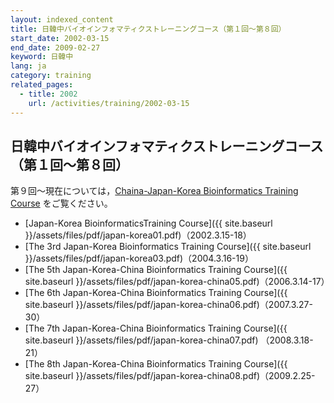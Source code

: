 ```yaml
---
layout: indexed_content
title: 日韓中バイオインフォマティクストレーニングコース（第１回〜第８回）
start_date: 2002-03-15
end_date: 2009-02-27
keyword: 日韓中
lang: ja
category: training
related_pages:
  - title: 2002
    url: /activities/training/2002-03-15
---
```


## 日韓中バイオインフォマティクストレーニングコース（第１回〜第８回） <a name="jkc"></a>

第９回〜現在については，[Chaina-Japan-Korea Bioinformatics Training
Course](http://cjk-bioinfo.org/index.html) をご覧ください。

-   [Japan-Korea BioinformaticsTraining
    Course]({{ site.baseurl }}/assets/files/pdf/japan-korea01.pdf)（2002.3.15-18）
-   [The 3rd Japan-Korea Bioinformatics Training
    Course]({{ site.baseurl }}/assets/files/pdf/japan-korea03.pdf)（2004.3.16-19）
-   [The 5th Japan-Korea-China Bioinformatics Training
    Course]({{ site.baseurl }}/assets/files/pdf/japan-korea-china05.pdf)（2006.3.14-17）
-   [The 6th Japan-Korea-China Bioinformatics Training
    Course]({{ site.baseurl }}/assets/files/pdf/japan-korea-china06.pdf)（2007.3.27-30）
-   [The 7th Japan-Korea-China Bioinformatics Training
    Course]({{ site.baseurl }}/assets/files/pdf/japan-korea-china07.pdf) （2008.3.18-21）
-   [The 8th Japan-Korea-China Bioinformatics Training
    Course]({{ site.baseurl }}/assets/files/pdf/japan-korea-china08.pdf)（2009.2.25-27）
